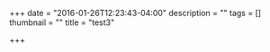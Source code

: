 +++
date = "2016-01-26T12:23:43-04:00"
description = ""
tags = []
thumbnail = ""
title = "test3"

+++

